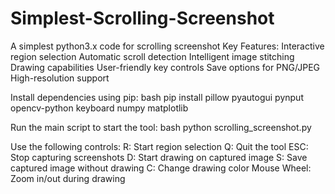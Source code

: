 # Simplest-Scrolling-Screenshot
A simplest python3.x code for scrolling screenshot
Key Features:
Interactive region selection
Automatic scroll detection
Intelligent image stitching
Drawing capabilities
User-friendly key controls
Save options for PNG/JPEG
High-resolution support

Install dependencies using pip:
bash
pip install pillow pyautogui pynput opencv-python keyboard numpy matplotlib

Run the main script to start the tool:
bash
python scrolling_screenshot.py

Use the following controls:
R: Start region selection
Q: Quit the tool
ESC: Stop capturing screenshots
D: Start drawing on captured image
S: Save captured image without drawing
C: Change drawing color
Mouse Wheel: Zoom in/out during drawing
